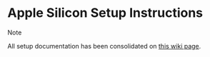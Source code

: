 # Apple Silicon Setup Instructions

> [!NOTE]
> All setup documentation has been consolidated on [this wiki page](https://github.com/department-of-veterans-affairs/caseflow/wiki/Apple's-M1-&-M2-Setup).
